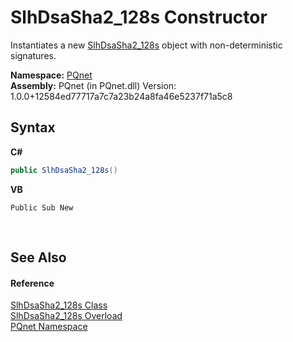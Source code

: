 # SlhDsaSha2_128s Constructor 
 

Instantiates a new <a href="9041afa8-4859-372f-22bb-e9e41abac613.md">SlhDsaSha2_128s</a> object with non-deterministic signatures.

**Namespace:**&nbsp;<a href="fc4f881f-e121-9cf0-ed49-65bf6b5a005d.md">PQnet</a><br />**Assembly:**&nbsp;PQnet (in PQnet.dll) Version: 1.0.0+12584ed77717a7c7a23b24a8fa46e5237f71a5c8

## Syntax

**C#**<br />
``` C#
public SlhDsaSha2_128s()
```

**VB**<br />
``` VB
Public Sub New
```

<br />

## See Also


#### Reference
<a href="9041afa8-4859-372f-22bb-e9e41abac613.md">SlhDsaSha2_128s Class</a><br /><a href="2510b412-40bc-9a20-700f-c894b1702afe.md">SlhDsaSha2_128s Overload</a><br /><a href="fc4f881f-e121-9cf0-ed49-65bf6b5a005d.md">PQnet Namespace</a><br />